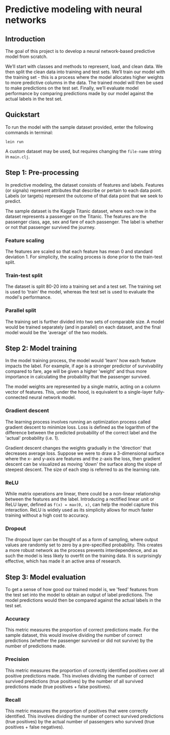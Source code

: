 # Predictive modeling with neural networks

## Introduction

The goal of this project is to develop a neural network-based predictive model from scratch.

We’ll start with classes and methods to represent, load, and clean data. We then split the clean data into training and test sets. We’ll train our model with the training set - this is a process where the model allocates higher weights to more predictive columns in the data. The trained model will then be used to make predictions on the test set. Finally, we’ll evaluate model performance by comparing predictions made by our model against the actual labels in the test set.

## Quickstart

To run the model with the sample dataset provided, enter the following commands in terminal:

```
lein run
```
A custom dataset may be used, but requires changing the `file-name` string in `main.clj`.

## Step 1: Pre-processing

In predictive modeling, the dataset consists of features and labels. Features (or signals) represent attributes that describe or pertain to each data point. Labels (or targets) represent the outcome of that data point that we seek to predict.

The sample dataset is the Kaggle Titanic dataset, where each row in the dataset represents a passenger on the Titanic. The features are the passenger class, age, sex and fare of each passenger. The label is whether or not that passenger survived the journey.

### Feature scaling

The features are scaled so that each feature has mean 0 and standard deviation 1. For simplicity, the scaling process is done prior to the train-test split.


### Train-test split

The dataset is split 80-20 into a training set and a test set. The training set is used to 'train' the model, whereas the test set is used to evaluate the model's performance.

### Parallel split

The training set is further divided into two sets of comparable size. A model would be trained separately (and in parallel) on each dataset, and the final model would be the 'average' of the two models.

## Step 2: Model training

In the model training process, the model would 'learn' how each feature impacts the label. For example, if age is a stronger predictor of survivability compared to fare, age will be given a higher 'weight' and thus more importance in calculating the probability that the passenger survived.

The model weights are represented by a single matrix, acting on a column vector of features. This, under the hood, is equivalent to a single-layer fully-connected neural network model.

### Gradient descent

The learning process involves running an optimization process called gradient descent to minimize loss. Loss is defined as the logarithm of the difference between the predicted probability of the correct label and the 'actual' probability (i.e. 1).

Gradient descent changes the weights gradually in the 'direction' that decreases average loss. Suppose we were to draw a 3-dimensional surface where the x- and y-axis are features and the z-axis the loss, then gradient descent can be visualized as moving 'down' the surface along the slope of steepest descent. The size of each step is referred to as the learning rate.

### ReLU

While matrix operations are linear, there could be a non-linear relationship between the features and the label. Introducing a rectified linear unit or ReLU layer, defined as `f(x) = max(0, x)`, can help the model capture this interaction. ReLU is widely used as its simplicity allows for much faster training without a high cost to accuracy.

### Dropout

The dropout layer can be thought of as a form of sampling, where output values are randomly set to zero by a pre-specified probability. This creates a more robust network as the process prevents interdependence, and as such the model is less likely to overfit on the training data. It is surprisingly effective, which has made it an active area of research.

## Step 3: Model evaluation

To get a sense of how good our trained model is, we 'feed' features from the test set into the model to obtain an output of label predictions. The model predictions would then be compared against the actual labels in the test set.

### Accuracy

This metric measures the proportion of correct predictions made. For the sample dataset, this would involve dividing the number of correct predictions (whether the passenger survived or did not survive) by the number of predictions made.

### Precision

This metric measures the proportion of correctly identified positives over all positive predictions made. This involves dividing the number of correct survived predictions (true positives) by the number of all survived predictions made (true positives + false positives).

### Recall

This metric measures the proportion of positives that were correctly identified. This involves dividing the number of correct survived predictions (true positives) by the actual number of passengers who survived (true positives + false negatives).